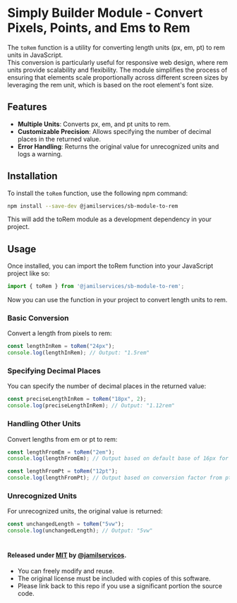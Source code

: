 # Simply Builder Module - Convert Pixels, Points, and Ems to Rem

The `toRem` function is a utility for converting length units (px, em, pt) to rem units in JavaScript.   
This conversion is particularly useful for responsive web design, where rem units provide scalability and flexibility. The module simplifies the process of ensuring that elements scale proportionally across different screen sizes by leveraging the rem unit, which is based on the root element's font size.


## Features

- **Multiple Units**: Converts px, em, and pt units to rem.
- **Customizable Precision**: Allows specifying the number of decimal places in the returned value.
- **Error Handling**: Returns the original value for unrecognized units and logs a warning.

## Installation
To install the `toRem` function, use the following npm command:
~~~bash
npm install --save-dev @jamilservices/sb-module-to-rem
~~~
This will add the toRem module as a development dependency in your project.

## Usage
Once installed, you can import the toRem function into your JavaScript project like so:
~~~javascript
import { toRem } from '@jamilservices/sb-module-to-rem';
~~~
Now you can use the function in your project to convert length units to rem.


### Basic Conversion
Convert a length from pixels to rem:
~~~javascript
const lengthInRem = toRem("24px");
console.log(lengthInRem); // Output: "1.5rem"
~~~

### Specifying Decimal Places
You can specify the number of decimal places in the returned value:
~~~javascript
const preciseLengthInRem = toRem("18px", 2);
console.log(preciseLengthInRem); // Output: "1.12rem"
~~~

### Handling Other Units
Convert lengths from em or pt to rem:
~~~javascript
const lengthFromEm = toRem("2em");
console.log(lengthFromEm); // Output based on default base of 16px for 1em

const lengthFromPt = toRem("12pt");
console.log(lengthFromPt); // Output based on conversion factor from pt to px to rem
~~~

### Unrecognized Units
For unrecognized units, the original value is returned:
~~~javascript
const unchangedLength = toRem("5vw");
console.log(unchangedLength); // Output: "5vw"
~~~

#
#### Released under [MIT](/LICENSE) by [@jamilservicos](https://github.com/jamilservicos).
* You can freely modify and reuse.
* The original license must be included with copies of this software.
* Please link back to this repo if you use a significant portion the source code.

